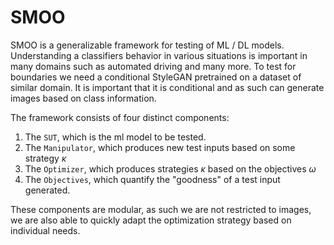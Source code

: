 # SMOO
SMOO is a generalizable framework for testing of ML / DL models. 
Understanding a classifiers behavior in various situations is important in many domains such as automated driving and many more.
To test for boundaries we need a conditional StyleGAN pretrained on a dataset of similar domain. 
It is important that it is conditional and as such can generate images based on class information.

The framework consists of four distinct components:

1) The `SUT`, which is the ml model to be tested.
2) The `Manipulator`, which produces new test inputs based on some strategy $\kappa$
3) The `Optimizer`, which produces strategies $\kappa$ based on the objectives $\omega$
4) The `Objectives`, which quantify the "goodness" of a test input generated.

These components are modular, as such we are not restricted to images, we are also able to quickly adapt the optimization strategy based on individual needs.
